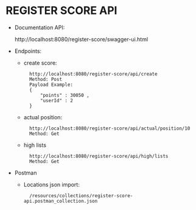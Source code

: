 # REGISTER SCORE API

- Documentation API:

    http://localhost:8080/register-score/swagger-ui.html
    
- Endpoints:

    - create score: 
    
            http://localhost:8080/register-score/api/create    
            Method: Post
            Payload Example: 
            { 
            	"points" : 30050 , 
            	"userId" : 2
            }
            
    - actual position:
        
            http://localhost:8080/register-score/api/actual/position/10
            Method: Get
    
    - high lists
            
            http://localhost:8080/register-score/api/high/lists
            Method: Get
                            
- Postman
    
    - Locations json import: 
    
            /resources/collections/register-score-api.postman_collection.json                                    
